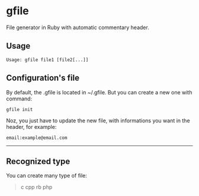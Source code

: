 **gfile**
===========
File generator in Ruby with automatic commentary header.

**<i class="icon-terminal"></i>Usage**
------
```
Usage: gfile file1 [file2[...]]
```


**<i class="icon-pencil"></i>Configuration's file**
--------
By default, the .gfile is located in ~/.gfile.
But you can create a new one with command:
```
gfile init
```
Noz, you just have to update the new file, with informations you want in the header, for example:
```
email:example@email.com
```
-------

**Recognized type**
-----------
You can create many type of file:

>c
>cpp
>rb
>php
